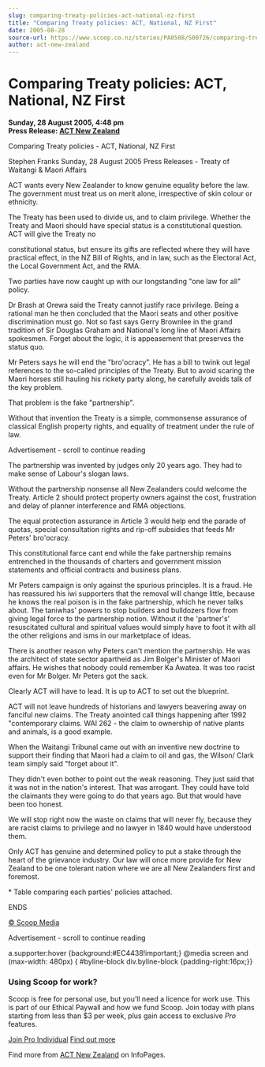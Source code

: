 ```yaml
---
slug: comparing-treaty-policies-act-national-nz-first
title: "Comparing Treaty policies: ACT, National, NZ First"
date: 2005-08-28
source-url: https://www.scoop.co.nz/stories/PA0508/S00726/comparing-treaty-policies-act-national-nz-first.htm
author: act-new-zealand
---
```

Comparing Treaty policies: ACT, National, NZ First
==================================================

**Sunday, 28 August 2005, 4:48 pm**  
**Press Release: [ACT New Zealand](https://info.scoop.co.nz/ACT_New_Zealand)**

Comparing Treaty policies - ACT, National, NZ First

Stephen Franks Sunday, 28 August 2005 Press Releases - Treaty of Waitangi & Maori Affairs

ACT wants every New Zealander to know genuine equality before the law. The government must treat us on merit alone, irrespective of skin colour or ethnicity.

The Treaty has been used to divide us, and to claim privilege. Whether the Treaty and Maori should have special status is a constitutional question. ACT will give the Treaty no

constitutional status, but ensure its gifts are reflected where they will have practical effect, in the NZ Bill of Rights, and in law, such as the Electoral Act, the Local Government Act, and the RMA.

Two parties have now caught up with our longstanding "one law for all" policy.

Dr Brash at Orewa said the Treaty cannot justify race privilege. Being a rational man he then concluded that the Maori seats and other positive discrimination must go. Not so fast says Gerry Brownlee in the grand tradition of Sir Douglas Graham and National's long line of Maori Affairs spokesmen. Forget about the logic, it is appeasement that preserves the status quo.

Mr Peters says he will end the "bro'ocracy". He has a bill to twink out legal references to the so-called principles of the Treaty. But to avoid scaring the Maori horses still hauling his rickety party along, he carefully avoids talk of the key problem.

That problem is the fake "partnership".

Without that invention the Treaty is a simple, commonsense assurance of classical English property rights, and equality of treatment under the rule of law.

Advertisement - scroll to continue reading





The partnership was invented by judges only 20 years ago. They had to make sense of Labour's slogan laws.

Without the partnership nonsense all New Zealanders could welcome the Treaty. Article 2 should protect property owners against the cost, frustration and delay of planner interference and RMA objections.

The equal protection assurance in Article 3 would help end the parade of quotas, special consultation rights and rip-off subsidies that feeds Mr Peters' bro'ocracy.

This constitutional farce cant end while the fake partnership remains entrenched in the thousands of charters and government mission statements and official contracts and business plans.

Mr Peters campaign is only against the spurious principles. It is a fraud. He has reassured his iwi supporters that the removal will change little, because he knows the real poison is in the fake partnership, which he never talks about. The taniwhas' powers to stop builders and bulldozers flow from giving legal force to the partnership notion. Without it the 'partner's' resuscitated cultural and spiritual values would simply have to foot it with all the other religions and isms in our marketplace of ideas.

There is another reason why Peters can't mention the partnership. He was the architect of state sector apartheid as Jim Bolger's Minister of Maori affairs. He wishes that nobody could remember Ka Awatea. It was too racist even for Mr Bolger. Mr Peters got the sack.

Clearly ACT will have to lead. It is up to ACT to set out the blueprint.

ACT will not leave hundreds of historians and lawyers beavering away on fanciful new claims. The Treaty anointed call things happening after 1992 "contemporary claims. WAI 262 - the claim to ownership of native plants and animals, is a good example.

When the Waitangi Tribunal came out with an inventive new doctrine to support their finding that Maori had a claim to oil and gas, the Wilson/ Clark team simply said "forget about it".

They didn't even bother to point out the weak reasoning. They just said that it was not in the nation's interest. That was arrogant. They could have told the claimants they were going to do that years ago. But that would have been too honest.

We will stop right now the waste on claims that will never fly, because they are racist claims to privilege and no lawyer in 1840 would have understood them.

Only ACT has genuine and determined policy to put a stake through the heart of the grievance industry. Our law will once more provide for New Zealand to be one tolerant nation where we are all New Zealanders first and foremost.

\* Table comparing each parties' policies attached.

ENDS

[© Scoop Media](http://www.scoop.co.nz/about/terms.html)  

Advertisement - scroll to continue reading



a.supporter:hover {background:#EC4438!important;} @media screen and (max-width: 480px) { #byline-block div.byline-block {padding-right:16px;}}

### Using Scoop for work?

Scoop is free for personal use, but you’ll need a licence for work use. This is part of our Ethical Paywall and how we fund Scoop. Join today with plans starting from less than $3 per week, plus gain access to exclusive _Pro_ features.  
  
[Join Pro Individual](https://pro.scoop.co.nz/Individual/?from=ProIn24) [Find out more](https://pro.scoop.co.nz/using-scoop-for-work/?from=ProIn24)

Find more from [ACT New Zealand](https://info.scoop.co.nz/ACT_New_Zealand) on InfoPages.